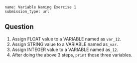 ```ngMeta
name: Variable Naming Exercise 1
submission_type: url
```

## Question

1. Assign FLOAT value to a VARIABLE named as `var_12`.  
2. Assign STRING value to a VARIABLE named as`_var`.  
3. Assign INTEGER value to a VARIABLE named as`_12`.  
4. After doing the above 3 steps, `print` those three variables.
